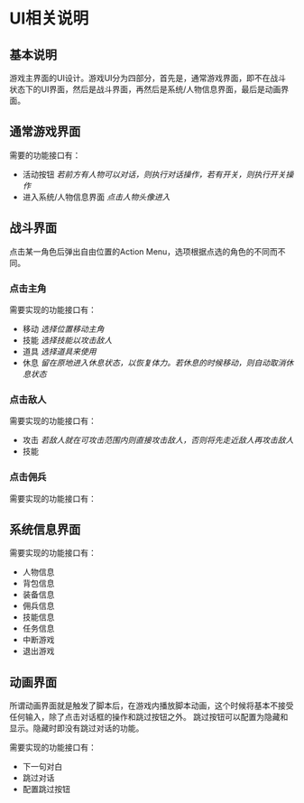UI相关说明
==========

## 基本说明 ##
游戏主界面的UI设计。游戏UI分为四部分，首先是，通常游戏界面，即不在战斗状态下的UI界面，然后是战斗界面，再然后是系统/人物信息界面，最后是动画界面。

## 通常游戏界面 ##
需要的功能接口有：

- 活动按钮 *若前方有人物可以对话，则执行对话操作，若有开关，则执行开关操作*
- 进入系统/人物信息界面 *点击人物头像进入*

## 战斗界面 ##
点击某一角色后弹出自由位置的Action Menu，选项根据点选的角色的不同而不同。


### 点击主角 ###
需要实现的功能接口有：

- 移动 *选择位置移动主角*
- 技能 *选择技能以攻击敌人*
- 道具 *选择道具来使用*
- 休息 *留在原地进入休息状态，以恢复体力。若休息的时候移动，则自动取消休息状态*

### 点击敌人 ###
需要实现的功能接口有：

- 攻击 *若敌人就在可攻击范围内则直接攻击敌人，否则将先走近敌人再攻击敌人*
- 技能 

### 点击佣兵 ###
需要实现的功能接口有：

<!--
- 移动 *点击某一个位置，人物将移动到那个位置*
- 攻击 *点击某一想要攻击的敌人，后*
- 技能 **
- 道具
- 休息
-->

## 系统信息界面 ##
需要实现的功能接口有：

- 人物信息
- 背包信息
- 装备信息
- 佣兵信息
- 技能信息
- 任务信息
- 中断游戏
- 退出游戏

## 动画界面 ##
所谓动画界面就是触发了脚本后，在游戏内播放脚本动画，这个时候将基本不接受任何输入，除了点击对话框的操作和跳过按钮之外。
跳过按钮可以配置为隐藏和显示。隐藏时即没有跳过对话的功能。

需要实现的功能接口有：
- 下一句对白
- 跳过对话
- 配置跳过按钮
